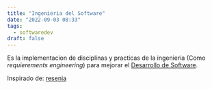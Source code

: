 ```yaml
---
title: "Ingenieria del Software"
date: "2022-09-03 08:33"
tags: 
  - softwaredev
draft: false
---
```

Es la implementacion de disciplinas y practicas de la ingenieria (Como *requierements engineering*) para mejorar el [Desarrollo de Software](../Desarrollo%20de%20Software.md).

Inspirado de: [resenia](es/reference/The%20essentials%20of%20modern%20software%20engineering%20Free%20the%20practices%20from%20the%20method%20prisons/resenia.md)